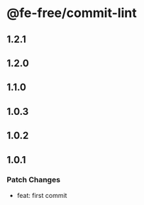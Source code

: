 # @fe-free/commit-lint

## 1.2.1

## 1.2.0

## 1.1.0

## 1.0.3

## 1.0.2

## 1.0.1

### Patch Changes

- feat: first commit
